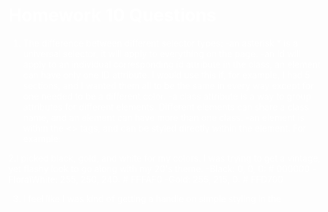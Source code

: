 # Homework 10 Questions #
1. The difference between different selector types:
      -an asterisk * is a universal selector, it will apply to everything on the page.
      -an id will apply to an individual corresponding id attribute in the class, an element can have only one ID attribute. I would use this if, for example, I had 5 <div> sections, and I wanted them all to be the same in every way except for one needed to be a different color.
      -a class attribute is a way to group attributes for different elements. Different elements can share a class name, and an element can have more than one class.
      -an element is within the <> tags, and can be styled directly within the element. For example: <body style="color: white;">

2.I picked black, gold, and white for my colors. I was trying to get a vintage, yet flashy look to go along with my 20's theme.
      -Black: 0, 0, 0: # 000000
      -FloralWhite: 255, 250, 240: # FFFAF0
      -Gold: 255, 215, 0: # FFD700

3. I feel like I was kind of getting a handle on simple styling in the <style> section of html. For some reason transferring it to a css felt confusing and disjointed. I also realized I've kind of been avoiding ID's and class attributes, and applying them here felt like a lot! I also was having a hard time seeing what was actually being affected when I made changes to the css. 
